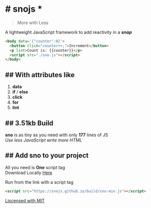 # # snojs *

> More with Less

A lightweight JavaScript framework to add reactivity in a **_snap_**

```html
<body data='{"counter":0}'>
  <button click="counter++;">Increment</button>
  <p lint>Count is: {{counter}}</p>
  <script src="./sno.js"></script>
</body>
```

## ## With attributes like

1. **data**
2. **if** / **else**
3. **click**
4. **for**
5. **lint**

## ## 3.51kb Build

**sno** is as tiny as you need with only **177** lines of JS<br/>
_Use less JavaScript write more HTML_

## ## Add sno to your project

All you need is **One** script tag<br/>
Download Locally [Here](https://snojs.github.io/build/sno-min.js)

Run from the link with a script tag

```html
<script src="https://snojs.github.io/build/sno-min.js"></script>
```

<ins>Liscensed with MIT</ins>
